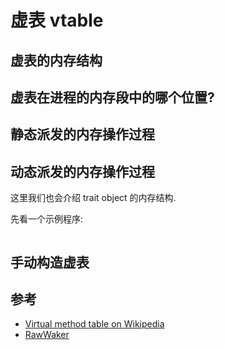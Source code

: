 # 虚表 vtable

## 虚表的内存结构

## 虚表在进程的内存段中的哪个位置?

## 静态派发的内存操作过程

## 动态派发的内存操作过程

这里我们也会介绍 trait object 的内存结构.

先看一个示例程序:

```rust

```

## 手动构造虚表

## 参考

- [Virtual method table on Wikipedia](https://en.wikipedia.org/wiki/Virtual_method_table)
- [RawWaker](https://doc.rust-lang.org/std/task/struct.RawWaker.html)
